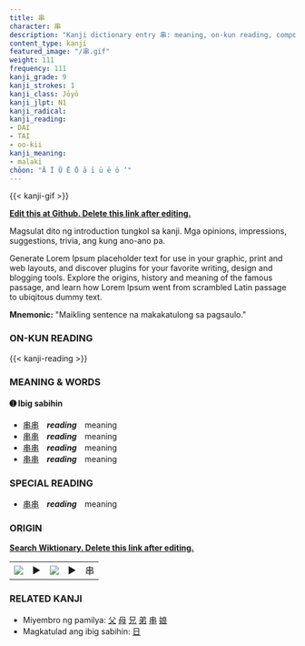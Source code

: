 ```yaml
---
title: 串
character: 串
description: "Kanji dictionary entry 串: meaning, on-kun reading, compounds, origin, related kanji"
content_type: kanji
featured_image: "/串.gif"
weight: 111
frequency: 111
kanji_grade: 9
kanji_strokes: 1
kanji_class: Jōyō
kanji_jlpt: N1
kanji_radical: 
kanji_reading: 
- DAI
- TAI
- oo-kii
kanji_meaning:
- malaki
chōon: "Ā Ī Ū Ē Ō ā ī ū ē ō ’"
---
```

[//]: # (Don't edit the line below. Kanji animated GIF code is automatically generated.)
{{< kanji-gif >}}

[//]: # (Edit below this line.)

**[Edit this at Github. Delete this link after editing.](https://github.com/tim0g/tim/tree/main/content/kanji/串/index.md)**

Magsulat dito ng introduction tungkol sa kanji. Mga opinions, impressions, suggestions, trivia, ang kung ano-ano pa.

Generate Lorem Ipsum placeholder text for use in your graphic, print and web layouts, and discover plugins for your favorite writing, design and blogging tools. Explore the origins, history and meaning of the famous passage, and learn how Lorem Ipsum went from scrambled Latin passage to ubiqitous dummy text.
 
**Mnemonic:** "Maikling sentence na makakatulong sa pagsaulo."

### ON-KUN READING

[//]: # (Don't edit the line below. ON-KUN READING code is automatically generated.)
{{< kanji-reading >}}

### MEANING & WORDS

#### ➊ **Ibig sabihin**
  - [串](../串)[串](../串)　***reading***　meaning
  - [串](../串)[串](../串)　***reading***　meaning
  - [串](../串)[串](../串)　***reading***　meaning
  - [串](../串)[串](../串)　***reading***　meaning

### SPECIAL READING
  - [串](../串)[串](../串)　***reading***　meaning

### ORIGIN

**[Search Wiktionary. Delete this link after editing.](https://wiktionary.org/wiki/串)**
<table class="kanji-table"><tr><td>
<img src="60px-串-bronze.svg.png">
</td><td>▶</td><td>
<img src="60px-串-oracle.svg.png">
</td><td>▶</td>
<td class="kanji-origin">串</td>
</tr></table>

### RELATED KANJI
- Miyembro ng pamilya: [父](../父) [母](../母) [兄](../兄) [弟](../弟) [串](../串) [娘](../娘)
- Magkatulad ang ibig sabihin: [日](../日)
